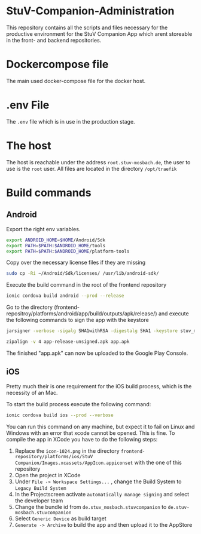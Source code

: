 # StuV-Companion-Administration

This repository contains all the scripts and files necessary for the productive environment for the StuV Companion App which arent storeable in the front- and backend repositories.

# Dockercompose file

The main used docker-compose file for the docker host.

# .env File

The ``.env`` file which is in use in the production stage.

# The host

The host is reachable under the address ``root.stuv-mosbach.de``, the user to use is the ``root`` user. All files are located in the directory ``/opt/traefik``

# Build commands

## Android

Export the right env variables.
```bash
export ANDROID_HOME=$HOME/Android/Sdk
export PATH=$PATH:$ANDROID_HOME/tools
export PATH=$PATH:$ANDROID_HOME/platform-tools
```
Copy over the necessary license files if they are missing
```bash
sudo cp -Ri ~/Android/Sdk/licenses/ /usr/lib/android-sdk/
```
Execute the build command in the root of the frontend repository
```bash
ionic cordova build android --prod --release
```
Go to the directory (frontend-repositroy/platforms/android/app/build/outputs/apk/release/) and execute the following commands to sign the app with the keystore
```bash
jarsigner -verbose -sigalg SHA1withRSA -digestalg SHA1 -keystore stuv_mos.keystore app-release-unsigned.apk stuv

zipalign -v 4 app-release-unsigned.apk app.apk
```
The finished "app.apk" can now be uploaded to the Google Play Console.

## iOS

Pretty much their is one requirement for the iOS build process, which is the necessity of an Mac.

To start the build process execute the following command:
```bash
ionic cordova build ios --prod --verbose
```
You can run this command on any machine, but expect it to fail on Linux and Windows with an error that xcode cannot be opened. This is fine.
To compile the app in XCode you have to do the following steps:

1. Replace the ``icon-1024.png`` in the directory ``frontend-repository/platforms/ios/StuV Companion/Images.xcassets/AppIcon.appiconset`` with the one of this repository
2. Open the project in XCode
3. Under ``File -> Workspace Settings...`` , change the Build System to ``Legacy Build System``
4. In the Projectscreen activate ``automatically manage signing`` and select the developer team
5. Change the bundle id from ``de.stuv_mosbach.stuvcompanion`` to ``de.stuv-mosbach.stuvcompanion``
6. Select ``Generic Device`` as build target
7. ``Generate -> Archive`` to build the app and then upload it to the AppStore
